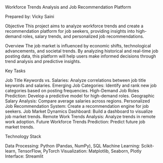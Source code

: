 Workforce Trends Analysis and Job Recommendation Platform

Prepared by: Vicky Saini

Objective
This project aims to analyze workforce trends and create a recommendation platform for job seekers, providing insights into high-demand roles, salary trends, and personalized job recommendations.

Overview
The job market is influenced by economic shifts, technological advancements, and societal trends. By analyzing historical and real-time job posting data, this platform will help users make informed decisions through trend analysis and predictive insights.

Key Tasks

Job Title Keywords vs. Salaries: Analyze correlations between job title keywords and salaries.
Emerging Job Categories: Identify and rank new job categories based on posting frequencies.
High-Demand Job Roles Prediction: Develop a predictive model for high-demand roles.
Geographic Salary Analysis: Compare average salaries across regions.
Personalized Job Recommendation System: Create a recommendation engine for job seekers.
Job Market Dynamics Dashboard: Build a dashboard to visualize job market trends.
Remote Work Trends Analysis: Analyze trends in remote work adoption.
Future Workforce Trends Prediction: Predict future job market trends.

Technology Stack

Data Processing: Python (Pandas, NumPy), SQL
Machine Learning: Scikit-learn, TensorFlow, PyTorch
Visualization: Matplotlib, Seaborn, Plotly
Interface: Streamlit
